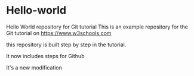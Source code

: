 # Hello-world

Hello World repository for Git tutorial
This is an example repository for the Git tutorial on https://www.w3schools.com

this repository is built step by step in the tutorial.

It now includes steps for Github

It's a new modification
